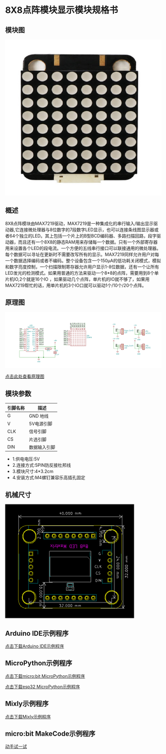 # 8X8点阵模块显示模块规格书

## 模块图

![模块图](picture/95.jpg)

## 概述

8X8点阵模块由MAX7219驱动，MAX7219是一种集成化的串行输入/输出显示驱动器,它连接微处理器与8位数字的7段数字LED显示，也可以连接条线图显示器或者64个独立的LED。其上包括一个片上的B型BCD编码器、多路扫描回路，段字驱动器，而且还有一个8X8的静态RAM用来存储每一个数据。只有一个外部寄存器用来设置各个LED的段电流。一个方便的五线串行接口可以联接通用的微处理器。每个数据可以寻址在更新时不需要改写所有的显示。MAX7219同样允许用户对每一个数据选择编码或者不编码。整个设备包含一个150μA的低功耗关闭模式，模拟和数字亮度控制，一个扫描限制寄存器允许用户显示1-8位数据，还有一个让所有LED发光的检测模式。如果用普通的方法来驱动一个8*8的点阵，需要用到8个单片机IO,2个就是16个IO ，如果驱动几个点阵，单片机的IO就不够了，如果用MAX7219帮忙的话，用单片机的3个IO口就可以驱动1个/10个/20个点阵。

## 原理图

![原理图](picture/6.png)

[点击此处查看原理图](zh-cn/ph2.0_sensors/displayers/8x8_dot_matrix/8×8点阵.pdf ':ignore')

## 模块参数

| 引脚名称 | 描述     |
|------|--------|
| G    | GND 地线 |
| V    | 5V电源引脚 |
| CLK  | 信号引脚   |
| CS   | 片选引脚   |
| DIN  | 数据输入引脚 |

* 1.供电电压:5V
* 2.连接方式:5PIN防反接杜邦线
* 3.模块尺寸:4*3.2cm
* 4.安装方式:M4螺钉兼容乐高插孔固定

## 机械尺寸

![机械尺寸](picture/2.png)

## Arduino IDE示例程序

[点击下载Arduino IDE示例程序](zh-cn/ph2.0_sensors/displayers/8x8_dot_matrix/dot_matrix_module.zip ':ignore')

## MicroPython示例程序

[点击下载micro:bit MicroPython示例程序](zh-cn/ph2.0_sensors/displayers/8x8_dot_matrix/microbit_max7219_micropython.zip ':ignore')

[点击下载esp32 MicroPython示例程序](zh-cn/ph2.0_sensors/displayers/8x8_dot_matrix/esp32_max7219_micropython.zip ':ignore')

## Mixly示例程序

[点击下载Mixly示例程序](zh-cn/ph2.0_sensors/displayers/8x8_dot_matrix/max7219_mixly.zip ':ignore')

## micro:bit MakeCode示例程序

<a href="https://makecode.microbit.org/_Yrt4JwWuKV8b" target="_blank">动手试一试</a>